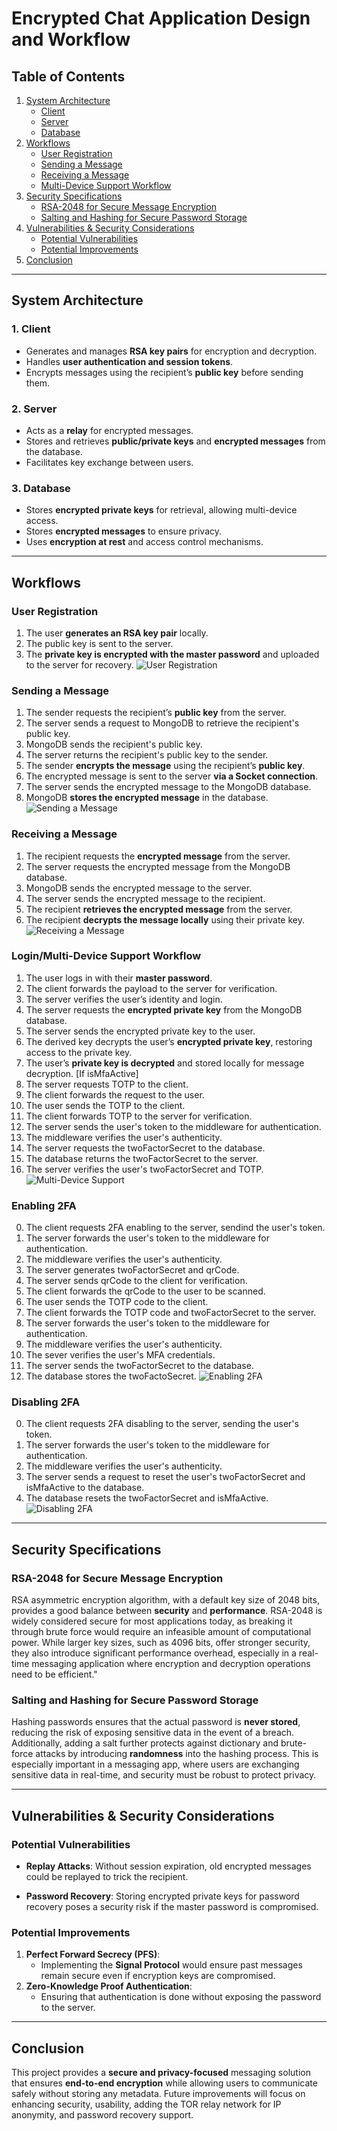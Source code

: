 # Encrypted Chat Application Design and Workflow

## Table of Contents

1. [System Architecture](#system-architecture)
   - [Client](#1-client)
   - [Server](#2-server)
   - [Database](#3-database)
2. [Workflows](#workflows)
   - [User Registration](#user-registration)
   - [Sending a Message](#sending-a-message)
   - [Receiving a Message](#receiving-a-message)
   - [Multi-Device Support Workflow](#multi-device-support-workflow)
3. [Security Specifications](#security-specifications)
   - [RSA-2048 for Secure Message Encryption](#rsa-2048-for-secure-message-encryption)
   - [Salting and Hashing for Secure Password Storage](#salting-and-hashing-for-secure-password-storage)
4. [Vulnerabilities & Security Considerations](#vulnerabilities--security-considerations)
   - [Potential Vulnerabilities](#potential-vulnerabilities)
   - [Potential Improvements](#potential-improvements)
5. [Conclusion](#conclusion)

---

## System Architecture

### 1. **Client**

- Generates and manages **RSA key pairs** for encryption and decryption.
- Handles **user authentication and session tokens**.
- Encrypts messages using the recipient’s **public key** before sending them.

### 2. **Server**

- Acts as a **relay** for encrypted messages.
- Stores and retrieves **public/private keys** and **encrypted messages** from the database.
- Facilitates key exchange between users.

### 3. **Database**

- Stores **encrypted private keys** for retrieval, allowing multi-device access.
- Stores **encrypted messages** to ensure privacy.
- Uses **encryption at rest** and access control mechanisms.

---

## Workflows

### **User Registration**

1. The user **generates an RSA key pair** locally.
2. The public key is sent to the server.
3. The **private key is encrypted with the master password** and uploaded to the server for recovery.
![User Registration](./details/images/registration_workflow.png)

### **Sending a Message**

1. The sender requests the recipient’s **public key** from the server.
2. The server sends a request to MongoDB to retrieve the recipient's public key.
3. MongoDB sends the recipient's public key.
4. The server returns the recipient's public key to the sender.
5. The sender **encrypts the message** using the recipient’s **public key**.
6. The encrypted message is sent to the server **via a Socket connection**.
7. The server sends the encrypted message to the MongoDB database.
8. MongoDB **stores the encrypted message** in the database.
![Sending a Message](./details/images/sending_message_workflow.png)

### **Receiving a Message**

1. The recipient requests the **encrypted message** from the server.
2. The server requests the encrypted message from the MongoDB database.
3. MongoDB sends the encrypted message to the server.
4. The server sends the encrypted message to the recipient.
5. The recipient **retrieves the encrypted message** from the server.
6. The recipient **decrypts the message locally** using their private key.
![Receiving a Message](./details/images/receiving_message_workflow.png)

### **Login/Multi-Device Support Workflow**

1. The user logs in with their **master password**.
2. The client forwards the payload to the server for verification.
3. The server verifies the user’s identity and login.
4. The server requests the **encrypted private key** from the MongoDB database.
5. The server sends the encrypted private key to the user.
6. The derived key decrypts the user’s **encrypted private key**, restoring access to the private key.
7. The user’s **private key is decrypted** and stored locally for message decryption.
[If isMfaActive] 
8. The server requests TOTP to the client.
9. The client forwards the request to the user.
10. The user sends the TOTP to the client.
11. The client forwards TOTP to the server for verification.
12. The server sends the user's token to the middleware for authentication.
13. The middleware verifies the user's authenticity.
14. The server requests the twoFactorSecret to the database.
15. The database returns the twoFactorSecret to the server.
16. The server verifies the user's twoFactorSecret and TOTP.
![Multi-Device Support](./details/images/login_multidevice_workflow.png)

### **Enabling 2FA**

0. The client requests 2FA enabling to the server, sendind the user's token.
1. The server forwards the user's token to the middleware for authentication.
2. The middleware verifies the user's authenticity.
3. The server generates twoFactorSecret and qrCode.
4. The server sends qrCode to the client for verification.
5. The client forwards the qrCode to the user to be scanned.
6. The user sends the TOTP code to the client.
7. The client forwards the TOTP code and twoFactorSecret to the server.
8. The server forwards the user's token to the middleware for authentication.
9. The middleware verifies the user's authenticity.
10. The sever verifies the user's MFA credentials.
11. The server sends the twoFactorSecret to the database.
12. The database stores the twoFactoSecret.
![Enabling 2FA](./details/images/enabling_mfa_workflow.png)

### **Disabling 2FA**

0. The client requests 2FA disabling to the server, sending the user's token.
1. The server forwards the user's token to the middleware for authentication.
2. The middleware verifies the user's authenticity.
3. The server sends a request to reset the user's twoFactorSecret and isMfaActive to the database.
4. The database resets the twoFactorSecret and isMfaActive.
![Disabling 2FA](./details/images/disabling_mfa_workflow.png)

---

## Security Specifications

### **RSA-2048 for Secure Message Encryption**

RSA asymmetric encryption algorithm, with a default key size of 2048 bits, provides a good balance between **security** and **performance**. RSA-2048 is widely considered secure for most applications today, as breaking it through brute force would require an infeasible amount of computational power. While larger key sizes, such as 4096 bits, offer stronger security, they also introduce significant performance overhead, especially in a real-time messaging application where encryption and decryption operations need to be efficient."


### **Salting and Hashing for Secure Password Storage**

Hashing passwords ensures that the actual password is **never stored**, reducing the risk of exposing sensitive data in the event of a breach. Additionally, adding a salt further protects against dictionary and brute-force attacks by introducing **randomness** into the hashing process. This is especially important in a messaging app, where users are exchanging sensitive data in real-time, and security must be robust to protect privacy.

---


## Vulnerabilities & Security Considerations

### **Potential Vulnerabilities**

- **Replay Attacks**: Without session expiration, old encrypted messages could be replayed to trick the recipient.

- **Password Recovery**: Storing encrypted private keys for password recovery poses a security risk if the master password is compromised.

### **Potential Improvements**

1. **Perfect Forward Secrecy (PFS)**:
   - Implementing the **Signal Protocol** would ensure past messages remain secure even if encryption keys are compromised.
2. **Zero-Knowledge Proof Authentication**:
   - Ensuring that authentication is done without exposing the password to the server.

---

## Conclusion

This project provides a **secure and privacy-focused** messaging solution that ensures **end-to-end encryption** while allowing users to communicate safely without storing any metadata. Future improvements will focus on enhancing security, usability, adding the TOR relay network for IP anonymity, and password recovery support.
